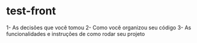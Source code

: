 # test-front
1- As decisões que você tomou
2- Como você organizou seu código
3- As funcionalidades e instruções de como rodar seu projeto

